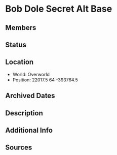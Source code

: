 # Bob Dole Secret Alt Base

## Members

## Status

## Location
- World: Overworld
- Position: 22017.5 64 -393764.5

## Archived Dates

## Description

## Additional Info

## Sources
